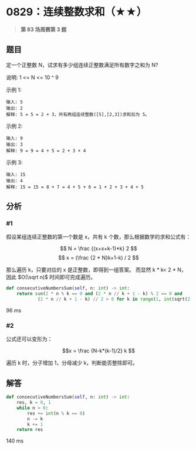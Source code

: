 # 0829：连续整数求和（★★）


> **第 83 场周赛第 3 题**

## 题目

定一个正整数 N，试求有多少组连续正整数满足所有数字之和为 N?

说明: 1 <= N <= 10 ^ 9

示例 1:

    输入: 5
    输出: 2
    解释: 5 = 5 = 2 + 3，共有两组连续整数([5],[2,3])求和后为 5。

示例 2:
    
    输入: 9
    输出: 3
    解释: 9 = 9 = 4 + 5 = 2 + 3 + 4

示例 3:
    
    输入: 15
    输出: 4
    解释: 15 = 15 = 8 + 7 = 4 + 5 + 6 = 1 + 2 + 3 + 4 + 5


## 分析

### #1

假设某组连续正整数的第一个数是 x，共有 k 个数，那么根据数学的求和公式有：

$$ N = \frac {(x+x+k-1)*k} 2   $$
$$ x = (\frac {2 * N}k+1-k) / 2 $$

那么遍历 k，只要对应的 x 是正整数，即得到一组答案。
而显然 k * k< 2 * N，因此 $O(\sqrt n)$ 时间即可完成遍历。

```python
def consecutiveNumbersSum(self, n: int) -> int:
    return sum(2 * n % k == 0 and (2 * n // k + 1 - k) % 2 == 0 and 
            (2 * n // k + 1 - k) // 2 > 0 for k in range(1, int(sqrt(2 * n)) + 1))
```
96 ms

### #2

公式还可以变形为：

$$x = \frac {N-k*(k-1)/2} k $$

遍历 k 时，分子增加 1，分母减少 k，判断能否整除即可。

## 解答

```python
def consecutiveNumbersSum(self, n: int) -> int:
    res, k = 0, 1
    while n > 0:
        res += int(n % k == 0)
        n -= k
        k += 1
    return res
```
140 ms

